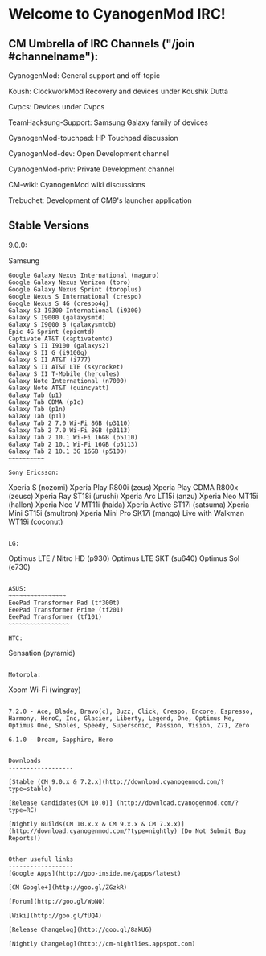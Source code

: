 Welcome to CyanogenMod IRC!
===========
CM Umbrella of IRC Channels ("/join #channelname"):
------------------
CyanogenMod: General support and off-topic

Koush: ClockworkMod Recovery and devices under Koushik Dutta 

Cvpcs: Devices under Cvpcs

TeamHacksung-Support: Samsung Galaxy family of devices

CyanogenMod-touchpad: HP Touchpad discussion

CyanogenMod-dev: Open Development channel

CyanogenMod-priv: Private Development channel

CM-wiki: CyanogenMod wiki discussions

Trebuchet: Development of CM9's launcher application

Stable Versions
------------------
9.0.0:

Samsung
~~~~~~~~~~~~~~
Google Galaxy Nexus International (maguro)
Google Galaxy Nexus Verizon (toro)
Google Galaxy Nexus Sprint (toroplus)
Google Nexus S International (crespo)
Google Nexus S 4G (crespo4g)
Galaxy S3 I9300 International (i9300)
Galaxy S I9000 (galaxysmtd)
Galaxy S I9000 B (galaxysmtdb)
Epic 4G Sprint (epicmtd)
Captivate AT&T (captivatemtd)
Galaxy S II I9100 (galaxys2)
Galaxy S II G (i9100g)
Galaxy S II AT&T (i777)
Galaxy S II AT&T LTE (skyrocket)
Galaxy S II T-Mobile (hercules)
Galaxy Note International (n7000)
Galaxy Note AT&T (quincyatt)
Galaxy Tab (p1)
Galaxy Tab CDMA (p1c)
Galaxy Tab (p1n)
Galaxy Tab (p1l)
Galaxy Tab 2 7.0 Wi-Fi 8GB (p3110)
Galaxy Tab 2 7.0 Wi-Fi 8GB (p3113)
Galaxy Tab 2 10.1 Wi-Fi 16GB (p5110)
Galaxy Tab 2 10.1 Wi-Fi 16GB (p5113)
Galaxy Tab 2 10.1 3G 16GB (p5100)
~~~~~~~~~~

Sony Ericsson:
~~~~~~~~~~~~~~~~~~~~~
Xperia S (nozomi)
Xperia Play R800i (zeus)
Xperia Play CDMA R800x (zeusc)
Xperia Ray ST18i (urushi)
Xperia Arc LT15i (anzu)
Xperia Neo MT15i (hallon)
Xperia Neo V MT11i (haida)
Xperia Active ST17i (satsuma)
Xperia Mini ST15i (smultron)
Xperia Mini Pro SK17i (mango)
Live with Walkman WT19i (coconut)
~~~~~~~~~~~~

LG:
~~~~~~~~~~~~~~~~~~~~
Optimus LTE / Nitro HD (p930)
Optimus LTE SKT (su640)
Optimus Sol (e730)
~~~~~~~~~~~~~~~~~~

ASUS:
~~~~~~~~~~~~~~~~
EeePad Transformer Pad (tf300t)
EeePad Transformer Prime (tf201)
EeePad Transformer (tf101)
~~~~~~~~~~~~~~~~~

HTC:
~~~~~~~~~~~~~~~~~~
Sensation (pyramid)
~~~~~~~~~~~~~~~~

Motorola:
~~~~~~~~~~~~~~~~~~~
Xoom Wi-Fi (wingray)
~~~~~~~~~~~~~~~~~~~

7.2.0 - Ace, Blade, Bravo(c), Buzz, Click, Crespo, Encore, Espresso, Harmony, HeroC, Inc, Glacier, Liberty, Legend, One, Optimus Me, Optimus One, Sholes, Speedy, Supersonic, Passion, Vision, Z71, Zero

6.1.0 - Dream, Sapphire, Hero


Downloads
------------------

[Stable (CM 9.0.x & 7.2.x](http://download.cyanogenmod.com/?type=stable)

[Release Candidates(CM 10.0)] (http://download.cyanogenmod.com/?type=RC)

[Nightly Builds(CM 10.x.x & CM 9.x.x & CM 7.x.x)](http://download.cyanogenmod.com/?type=nightly) (Do Not Submit Bug Reports!)


Other useful links
------------------
[Google Apps](http://goo-inside.me/gapps/latest)

[CM Google+](http://goo.gl/ZGzkR)

[Forum](http://goo.gl/WpNQ)

[Wiki](http://goo.gl/fUQ4)

[Release Changelog](http://goo.gl/8akU6)

[Nightly Changelog](http://cm-nightlies.appspot.com)